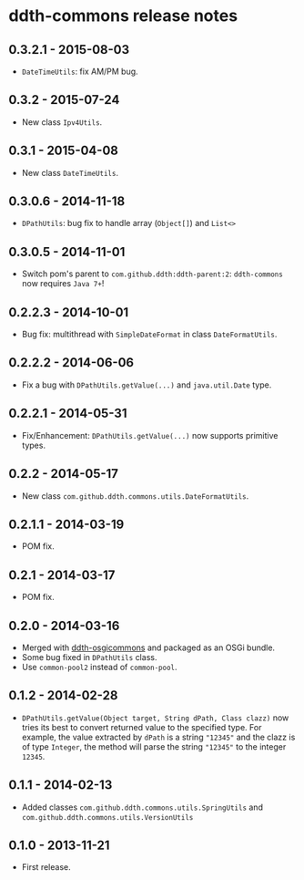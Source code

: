 ddth-commons release notes
==========================

0.3.2.1 - 2015-08-03
--------------------

- `DateTimeUtils`: fix AM/PM bug.


0.3.2 - 2015-07-24
------------------

- New class `Ipv4Utils`.


0.3.1 - 2015-04-08
------------------

- New class `DateTimeUtils`.


0.3.0.6 - 2014-11-18
--------------------

- `DPathUtils`: bug fix to handle array (`Object[]`) and `List<>`


0.3.0.5 - 2014-11-01
--------------------

- Switch pom's parent to `com.github.ddth:ddth-parent:2`: `ddth-commons` now requires `Java 7+`!


0.2.2.3 - 2014-10-01
--------------------

- Bug fix: multithread with `SimpleDateFormat` in class `DateFormatUtils`.


0.2.2.2 - 2014-06-06
--------------------

- Fix a bug with `DPathUtils.getValue(...)` and `java.util.Date` type.


0.2.2.1 - 2014-05-31
--------------------
- Fix/Enhancement: `DPathUtils.getValue(...)` now supports primitive types.


0.2.2 - 2014-05-17
------------------

- New class `com.github.ddth.commons.utils.DateFormatUtils`.


0.2.1.1 - 2014-03-19
--------------------

- POM fix.


0.2.1 - 2014-03-17
------------------

- POM fix.


0.2.0 - 2014-03-16
------------------

- Merged with [ddth-osgicommons](https://github.com/DDTH/ddth-osgicommons) and packaged as an OSGi bundle.
- Some bug fixed in `DPathUtils` class.
- Use `common-pool2` instead of `common-pool`.


0.1.2 - 2014-02-28
------------------

- `DPathUtils.getValue(Object target, String dPath, Class clazz)` now tries its best to convert returned value to the specified type. For example, the value extracted by `dPath` is a string `"12345"` and the clazz is of type `Integer`, the method will parse the string `"12345"` to the integer `12345`.


0.1.1 - 2014-02-13
------------------

- Added classes `com.github.ddth.commons.utils.SpringUtils` and `com.github.ddth.commons.utils.VersionUtils`


0.1.0 - 2013-11-21
------------------

- First release.
